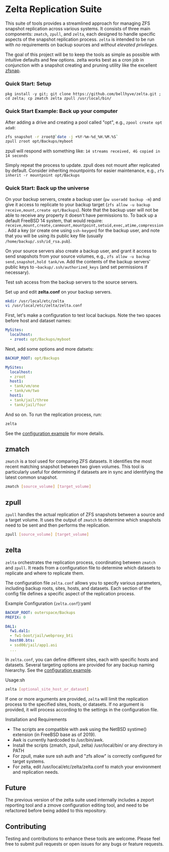 # Zelta Replication Suite

This suite of tools provides a streamlined approach for managing ZFS snapshot replication across various systems. It consists of three main components: ```zmatch```, ```zpull```, and ```zelta```, each designed to handle specific aspects of the snapshot replication process. ```zelta``` is intended to be run with *no* requirements on backup sources and *without elevated privileges.*

The goal of this project will be to keep the tools as simple as possible with intuitive defaults and few options. zelta works best as a cron job in conjunction with a snapshot creating and pruning utility like the excellent [zfsnap](https://github.com/zfsnap/zfsnap).

### Quick Start: Setup

`pkg install -y git; git clone https://github.com/bellhyve/zelta.git ; cd zelta; cp zmatch zelta zpull /usr/local/bin/`

### Quick Start Example: Back up your computer

After adding a drive and creating a pool called "opt", e.g., `zpool create opt ada0`:

```sh
zfs snapshot -r zroot@`date -j +%Y-%m-%d_%H.%M.%S`
zpull zroot opt/Backups/myboot
```

zpull will respond with something like: `14 streams received, 4G copied in 14 seconds`

Simply repeat the process to update. zpull does not mount after replicated by default. Consider inheriting mountpoints for easier maintenance, e.g., `zfs inherit -r mountpoint opt/Backups`

### Quick Start: Back up the universe

On your backup servers, create a backup user (```pw useradd backup -m```) and give it access to replicate to your backup target (```zfs allow -u backup receive,mount,create opt/Backups```). Note that the backup user will not be able to receive any property it doesn't have permissions to. To back up a default FreeBSD 14 system, that would require: `receive,mount,create,canmount,mountpoint,setuid,exec,atime,compression`. Add a key (or create one using ```ssh-keygen```) for the backup user, and note that you will be using its public key file (usually ```/home/backup/.ssh/id_rsa.pub```).

On your source servers also create a backup user, and grant it access to send snapshots from your source volumes, e.g., ```zfs allow -u backup send,snapshot,hold tank/vm```. Add the contents of the backup servers' public keys to ```~backup/.ssh/authorized_keys``` (and set permissions if necessary).

Test ssh access from the backup servers to the source servers.

Set up and edit **zelta.conf** on your backup servers.

```sh
mkdir /usr/local/etc/zelta
vi /usr/local/etc/zelta/zelta.conf
```

First, let's make a configuration to test local backups. Note the two spaces before host and dataset names:

```yaml
MySites:
  localhost:
  - zroot: opt/Backups/myboot
```

Next, add some options and more datsets:

```yaml
BACKUP_ROOT: opt/Backups

MySites:
  localhost:
  - zroot
  host1:
  - tank/vm/one
  - tank/vm/two
  host1:
  - tank/jail/three
  - tank/jail/four
```

And so on. To run the replication process, run:

```sh
zelta
```

See the [configuration example](https://github.com/bellhyve/zelta/blob/main/zelta.conf) for more details.


## zmatch

```zmatch``` is a tool used for comparing ZFS datasets. It identifies the most recent matching snapshot between two given volumes. This tool is particularly useful for determining if datasets are in sync and identifying the latest common snapshot.

```sh
zmatch [source_volume] [target_volume]
```

## zpull

```zpull``` handles the actual replication of ZFS snapshots between a source and a target volume. It uses the output of ```zmatch``` to determine which snapshots need to be sent and then performs the replication.

```sh
zpull [source_volume] [target_volume]
```

## zelta

```zelta``` orchestrates the replication process, coordinating between ```zmatch``` and ```zpull```. It reads from a configuration file to determine which datasets to replicate and where to replicate them.

The configuration file ```zelta.conf``` allows you to specify various parameters, including backup roots, sites, hosts, and datasets. Each section of the config file defines a specific aspect of the replication process.

Example Configuration (```zelta.conf```):yaml
```yaml
BACKUP_ROOT: outerspace/Backups
PREFIX: 0

DAL1:
  fw1.dal1:
  - fw1-boot/jail/webproxy_bti
  host00.bts:
  - ssd00/jail/app1.asi
  ...
```

In ```zelta.conf```, you can define different sites, each with specific hosts and datasets. Several targeting options are provided for any backup naming hierarchy. See the [configuration example](https://github.com/bellhyve/zelta/blob/main/zelta.conf).

Usage:sh
```sh
zelta [optional_site_host_or_dataset]
```

If one or more arguments are provided, ```zelta``` will limit the replication process to the specified sites, hosts, or datasets. If no argument is provided, it will process according to the settings in the configuration file.

Installation and Requirements
- The scripts are compatible with awk using the NetBSD systime() extension (in FreeBSD base as of 2019).
- Awk is currently hardcoded to /usr/bin/awk.
- Install the scripts (zmatch, zpull, zelta) /usr/local/bin/ or any directory in PATH
- For zpull, make sure ssh auth and "zfs allow" is correctly configured for target systems.
- For zelta, edit /usr/local/etc/zelta/zelta.conf to match your environment and replication needs.

## Future

The previous version of the zelta suite used internally includes a zeport reporting tool and a zmove configuration editing tool, and need to be refactored before being added to this repository.

## Contributing

Testing and contributions to enhance these tools are welcome. Please feel free to submit pull requests or open issues for any bugs or feature requests.